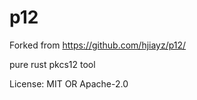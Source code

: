 # p12

Forked from <https://github.com/hjiayz/p12/>

pure rust pkcs12 tool

License: MIT OR Apache-2.0
